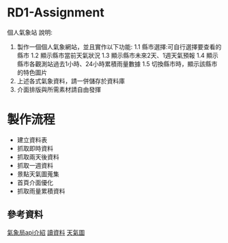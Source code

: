 # RD1-Assignment
個人氣象站
說明:
1. 製作一個個人氣象網站，並且實作以下功能:
1.1 縣市選擇:可自行選擇要查看的縣市
1.2 顯示縣市當前天氣狀況
1.3 顯示縣市未來2天、1週天氣預報
1.4 顯示縣市各觀測站過去1小時、24小時累積雨量數據 
1.5 切換縣市時，顯示該縣市的特色圖片
2. 上述各式氣象資料，請一併儲存於資料庫
3. 介面排版與所需素材請自由發揮

# 製作流程
- 建立資料表 
- 抓取即時資料
- 抓取兩天後資料
- 抓取一週資料
- 景點天氣圖蒐集
- 首頁介面優化
- 抓取雨量累積資料


## 參考資料
[氣象局api介紹](https://opendata.cwb.gov.tw/opendatadoc/CWB_Opendata_API_V1.2.pdf)
[讀資料](https://stockwfj3.pixnet.net/blog/post/115238854)
[天氣圖](https://www.iconfinder.com/iconsets/weather-flat-14)